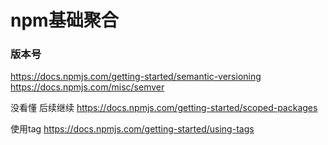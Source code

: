 # npm基础聚合

### 版本号
https://docs.npmjs.com/getting-started/semantic-versioning
https://docs.npmjs.com/misc/semver


没看懂 后续继续
https://docs.npmjs.com/getting-started/scoped-packages


使用tag
https://docs.npmjs.com/getting-started/using-tags

